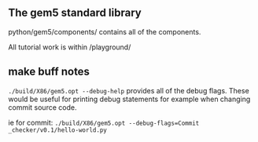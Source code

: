 ## The gem5 standard library

python/gem5/components/ contains all of the components.

All tutorial work is within /playground/

## make buff notes

`./build/X86/gem5.opt --debug-help` provides all of the debug flags. These would be useful for printing debug statements for example when changing commit source code.

ie for commit: `./build/X86/gem5.opt --debug-flags=Commit _checker/v0.1/hello-world.py`


